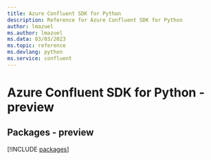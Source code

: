 ```yaml
---
title: Azure Confluent SDK for Python
description: Reference for Azure Confluent SDK for Python
author: lmazuel
ms.author: lmazuel
ms.data: 03/03/2023
ms.topic: reference
ms.devlang: python
ms.service: confluent
---
```

# Azure Confluent SDK for Python - preview
## Packages - preview
[!INCLUDE [packages](confluent-index.md)]